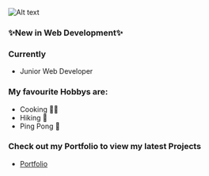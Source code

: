 ![Alt text](https://artes.phil-fak.uni-koeln.de/sites/artesGS/_processed_/5/0/csm_Wurth_Titelbild_61feec9214.jpg
)

### ✨New in Web Development✨
### Currently 
- Junior Web Developer
### My favourite Hobbys are:
- Cooking 👩‍🍳
- Hiking 🥾
- Ping Pong 🏓
 ###  Check out my Portfolio to view my latest Projects
 - [Portfolio](https://portfolio-xi-gules-87.vercel.app/)
 
